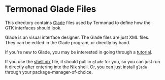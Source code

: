 
# Termonad Glade Files

This directory contains [Glade](https://wiki.gnome.org/Apps/Glade) files used
by Termonad to define how the GTK interfaces should look.

Glade is an visual interface designer.  The Glade files are just XML files.
They can be edited in the Glade program, or directly by hand.

If you're new to Glade, you may be interested in going through a
[tutorial](https://wiki.gnome.org/Apps/Glade/Tutorials).

If you use the [shell.nix](../shell.nix) file, it should pull in `glade` for
you, so you can just run it directly after entering into the Nix shell.  Or,
you can just install `glade` through your package-manager-of-choice.
